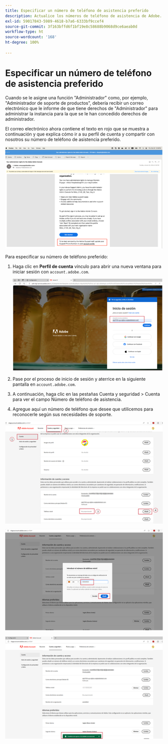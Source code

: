 ```yaml
---
title: Especificar un número de teléfono de asistencia preferido
description: Actualice los números de teléfono de asistencia de Adobe. Especifique su número de teléfono de asistencia preferido.
exl-id: 59017843-5989-4618-b7a6-6333bf9ccef4
source-git-commit: 3f163bffd6f1bf19e8c58688b9068d9ce6aeab0d
workflow-type: ht
source-wordcount: '168'
ht-degree: 100%

---
```


# Especificar un número de teléfono de asistencia preferido

Cuando se le asigne una función &quot;Administrador&quot; como, por ejemplo, &quot;Administrador de soporte de productos&quot;, debería recibir un correo electrónico que le informe de que tiene derechos de &quot;Administrador&quot; para administrar la instancia para la que se le han concedido derechos de administrador.

El correo electrónico ahora contiene el texto en rojo que se muestra a continuación y que explica cómo ir a su perfil de cuenta y compartir con nosotros su número de teléfono de asistencia preferido.

![número de asistencia preferido](assets/admin-console-1.png)

Para especificar su número de teléfono preferido:

1. Haga clic en **Perfil de cuenta** vínculo para abrir una nueva ventana para iniciar sesión con `account.adobe.com`.

   ![iniciar sesión](assets/sign-in.png)

1. Pase por el proceso de inicio de sesión y aterrice en la siguiente pantalla en `account.adobe.com`.
1. A continuación, haga clic en las pestañas Cuenta y seguridad > Cuenta para ver el campo Número de teléfono de asistencia.
1. Agregue aquí un número de teléfono que desee que utilicemos para reconocerle según sus necesidades de soporte.

![especificar detalles](assets/account-info.png)

![agregar número de teléfono](assets/enter-phone-number.png)

![resultados](assets/result.png)
